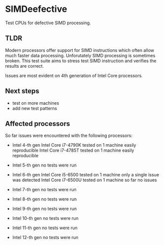 # SIMDeefective
Test CPUs for defective SIMD processing.

## TLDR
Modern processors offer support for SIMD instructions which often allow much faster data processing.
Unforutately SIMD processing is sometimes broken.
This test suite aims to stress test SIMD instruction and verifies the results are correct.

Issues are most evident on 4th generation of Intel Core processors.

## Next steps
- test on more machines
- add new test patterns

## Affected processors
So far issues were encountered with the following processors:
- Intel 4-th gen
  Intel Core i7-4790K          tested on 1 machine          easily reproducible
  Intel Core i7-4785T          tested on 1 machine          easily reproducible

- Intel 5-th gen
  no tests were run

- Intel 6-th gen
  Intel Core i5-6500           tested on 1 machine          only a single issue was detected
  Intel Core i7-6500U          tested on 1 machine          so far no issues

- Intel 7-th gen
  no tests were run

- Intel 8-th gen
  no tests were run

- Intel 9-th gen
  no tests were run

- Intel 10-th gen
  no tests were run

- Intel 11-th gen
  no tests were run

- Intel 12-th gen
  no tests were run
